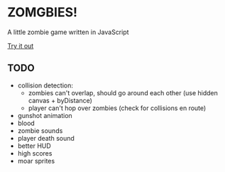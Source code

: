 # ZOMGBIES!

A little zombie game written in JavaScript

[Try it out](http://jenseng.github.io/zomgbies)

## TODO

* collision detection:
  * zombies can't overlap, should go around each other (use hidden canvas + byDistance)
  * player can't hop over zombies (check for collisions en route)
* gunshot animation
* blood
* zombie sounds
* player death sound
* better HUD
* high scores
* moar sprites
